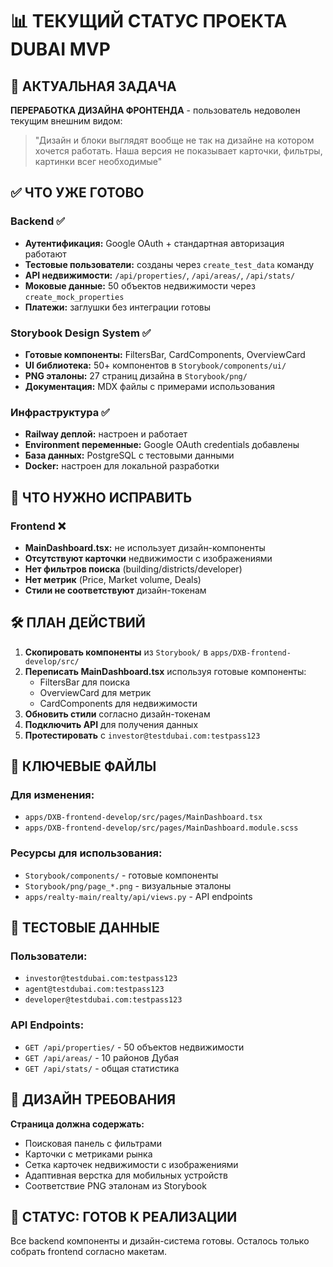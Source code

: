 # 📊 ТЕКУЩИЙ СТАТУС ПРОЕКТА DUBAI MVP

## 🎯 АКТУАЛЬНАЯ ЗАДАЧА
**ПЕРЕРАБОТКА ДИЗАЙНА ФРОНТЕНДА** - пользователь недоволен текущим внешним видом:
> "Дизайн и блоки выглядят вообще не так на дизайне на котором хочется работать. Наша версия не показывает карточки, фильтры, картинки всег необходимые"

## ✅ ЧТО УЖЕ ГОТОВО

### Backend ✅
- **Аутентификация:** Google OAuth + стандартная авторизация работают
- **Тестовые пользователи:** созданы через `create_test_data` команду
- **API недвижимости:** `/api/properties/`, `/api/areas/`, `/api/stats/`
- **Моковые данные:** 50 объектов недвижимости через `create_mock_properties`
- **Платежи:** заглушки без интеграции готовы

### Storybook Design System ✅  
- **Готовые компоненты:** FiltersBar, CardComponents, OverviewCard
- **UI библиотека:** 50+ компонентов в `Storybook/components/ui/`
- **PNG эталоны:** 27 страниц дизайна в `Storybook/png/`
- **Документация:** MDX файлы с примерами использования

### Инфраструктура ✅
- **Railway деплой:** настроен и работает
- **Environment переменные:** Google OAuth credentials добавлены
- **База данных:** PostgreSQL с тестовыми данными
- **Docker:** настроен для локальной разработки

## 🔴 ЧТО НУЖНО ИСПРАВИТЬ

### Frontend ❌
- **MainDashboard.tsx:** не использует дизайн-компоненты
- **Отсутствуют карточки** недвижимости с изображениями  
- **Нет фильтров поиска** (building/districts/developer)
- **Нет метрик** (Price, Market volume, Deals)
- **Стили не соответствуют** дизайн-токенам

## 🛠 ПЛАН ДЕЙСТВИЙ

1. **Скопировать компоненты** из `Storybook/` в `apps/DXB-frontend-develop/src/`
2. **Переписать MainDashboard.tsx** используя готовые компоненты:
   - FiltersBar для поиска
   - OverviewCard для метрик  
   - CardComponents для недвижимости
3. **Обновить стили** согласно дизайн-токенам
4. **Подключить API** для получения данных
5. **Протестировать** с `investor@testdubai.com:testpass123`

## 📁 КЛЮЧЕВЫЕ ФАЙЛЫ

### Для изменения:
- `apps/DXB-frontend-develop/src/pages/MainDashboard.tsx` 
- `apps/DXB-frontend-develop/src/pages/MainDashboard.module.scss`

### Ресурсы для использования:
- `Storybook/components/` - готовые компоненты
- `Storybook/png/page_*.png` - визуальные эталоны
- `apps/realty-main/realty/api/views.py` - API endpoints

## 🧪 ТЕСТОВЫЕ ДАННЫЕ

### Пользователи:
- `investor@testdubai.com:testpass123`
- `agent@testdubai.com:testpass123`  
- `developer@testdubai.com:testpass123`

### API Endpoints:
- `GET /api/properties/` - 50 объектов недвижимости
- `GET /api/areas/` - 10 районов Дубая
- `GET /api/stats/` - общая статистика

## 🎨 ДИЗАЙН ТРЕБОВАНИЯ

**Страница должна содержать:**
- Поисковая панель с фильтрами
- Карточки с метриками рынка  
- Сетка карточек недвижимости с изображениями
- Адаптивная верстка для мобильных устройств
- Соответствие PNG эталонам из Storybook

## 🚦 СТАТУС: ГОТОВ К РЕАЛИЗАЦИИ
Все backend компоненты и дизайн-система готовы. Осталось только собрать frontend согласно макетам.
